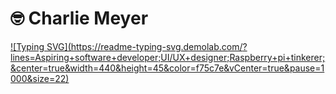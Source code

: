 # 🤓 Charlie Meyer

[![Typing SVG](https://readme-typing-svg.demolab.com/? lines=Aspiring+software+developer;UI/UX+designer;Raspberry+pi+tinkerer;&center=true&width=440&height=45&color=f75c7e&vCenter=true&pause=1000&size=22)](https://git.io/typing-svg)

<!--
**charliemeyer2000/charliemeyer2000** is a ✨ _special_ ✨ repository because its `README.md` (this file) appears on your GitHub profile.

Here are some ideas to get you started:

- 🔭 I’m currently working on ...
- 🌱 I’m currently learning ...
- 👯 I’m looking to collaborate on ...
- 🤔 I’m looking for help with ...
- 💬 Ask me about ...
- 📫 How to reach me: ...
- 😄 Pronouns: ...
- ⚡ Fun fact: ...
-->
